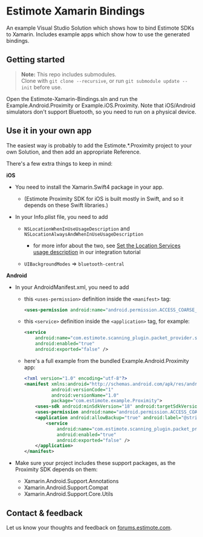# Estimote Xamarin Bindings

An example Visual Studio Solution which shows how to bind Estimote SDKs to Xamarin. Includes example apps which show how to use the generated bindings.

## Getting started

> **Note:** This repo includes submodules.<br>
Clone with `git clone --recursive`, or run `git submodule update --init` before use.

Open the Estimote-Xamarin-Bindings.sln and run the Example.Android.Proximity or Example.iOS.Proximity. Note that iOS/Android simulators don't support Bluetooth, so you need to run on a physical device.

## Use it in your own app

The easiest way is probably to add the Estimote.\*.Proximity project to your own Solution, and then add an appropriate Reference.

There's a few extra things to keep in mind:

**iOS**

- You need to install the Xamarin.Swift4 package in your app.
    - (Estimote Proximity SDK for iOS is built mostly in Swift, and so it depends on these Swift libraries.)

- In your Info.plist file, you need to add

    - `NSLocationWhenInUseUsageDescription` and `NSLocationAlwaysAndWhenInUseUsageDescription`
        - for more infor about the two, see [Set the Location Services usage description](https://developer.estimote.com/proximity/ios-tutorial/#set-the-location-services-usage-description) in our integration tutorial

    - `UIBackgroundModes` => `bluetooth-central`

**Android**

- In your AndroidManifest.xml, you need to add

    - this `<uses-permission>` definition inside the `<manifest>` tag:

        ```xml
        <uses-permission android:name="android.permission.ACCESS_COARSE_LOCATION" />
        ```

    - this `<service>` definition inside the `<application>` tag, for example:

        ```xml
        <service
            android:name="com.estimote.scanning_plugin.packet_provider.service.PacketProviderWrapperService"
            android:enabled="true"
            android:exported="false" />
        ```

    - here's a full example from the bundled Example.Android.Proximity app:

        ```xml
        <?xml version="1.0" encoding="utf-8"?>
        <manifest xmlns:android="http://schemas.android.com/apk/res/android"
                  android:versionCode="1"
                  android:versionName="1.0"
                  package="com.estimote.example.Proximity">
            <uses-sdk android:minSdkVersion="18" android:targetSdkVersion="27" />
            <uses-permission android:name="android.permission.ACCESS_COARSE_LOCATION" />
            <application android:allowBackup="true" android:label="@string/app_name">
                <service
                    android:name="com.estimote.scanning_plugin.packet_provider.service.PacketProviderWrapperService"
                    android:enabled="true"
                    android:exported="false" />
            </application>
        </manifest>
        ```

- Make sure your project includes these support packages, as the Proximity SDK depends on them:

    - Xamarin.Android.Support.Annotations
    - Xamarin.Android.Support.Compat
    - Xamarin.Android.Support.Core.Utils

## Contact & feedback

Let us know your thoughts and feedback on [forums.estimote.com][forums].

[forums]: https://forums.estimote.com
